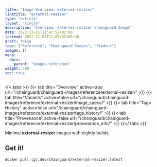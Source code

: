 ```yaml
---
title: "Image Overview: external-resizer"
linktitle: "external-resizer"
type: "article"
layout: "single"
description: "Overview: external-resizer Chainguard Image"
date: 2022-11-01T11:07:52+02:00
lastmod: 2022-11-01T11:07:52+02:00
draft: false
tags: ["Reference", "Chainguard Images", "Product"]
images: []
menu:
  docs:
    parent: "images-reference"
weight: 500
toc: true
---
```


{{< tabs >}}
{{< tab title="Overview" active=true url="/chainguard/chainguard-images/reference/external-resizer/" >}}
{{< tab title="Variants" active=false url="/chainguard/chainguard-images/reference/external-resizer/image_specs/" >}}
{{< tab title="Tags History" active=false url="/chainguard/chainguard-images/reference/external-resizer/tags_history/" >}}
{{< tab title="Provenance" active=false url="/chainguard/chainguard-images/reference/external-resizer/provenance_info/" >}}
{{</ tabs >}}

Minimal **external-resizer** images with nightly builds.

## Get it!

```
docker pull cgr.dev/chainguard/external-resizer:latest
```

